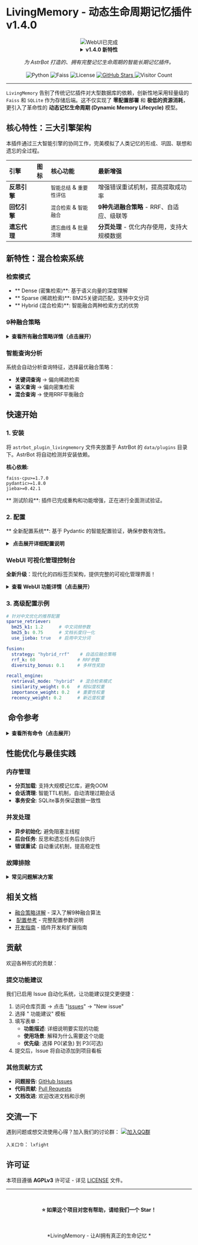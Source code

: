 # LivingMemory - 动态生命周期记忆插件 v1.4.0


<div align="center">

<img src="https://img.shields.io/badge/状态-WebUI已完成-success?style=for-the-badge&logo=github" alt="WebUI已完成" />

<details>
<summary><strong> v1.4.0 新特性</strong></summary>

>  **全新 WebUI 管理控制台**: 四标签页架构，提供完整的可视化管理界面
>
> -  **记忆管理**: 浏览、搜索、编辑、批量操作
> - ️ **系统管理**: 遗忘代理、索引重建、会话监控
> - ️ **配置中心**: 实时调整所有引擎参数
> -  **调试工具**: 检索测试、策略对比、统计分析

</details>

</div>


<p align="center">
  <i>为 AstrBot 打造的、拥有完整记忆生命周期的智能长期记忆插件。</i>
  <br><br>
  <!-- 技术徽章 -->
  <img src="https://img.shields.io/badge/Python-3.8+-blue.svg" alt="Python">
  <img src="https://img.shields.io/badge/Faiss-CPU-orange.svg" alt="Faiss">
  <img src="https://img.shields.io/github/license/lxfight/astrbot_plugin_livingmemory?style=flat-square&color=green" alt="License">
  <!-- GitHub 统计 -->
  <a href="https://github.com/lxfight/astrbot_plugin_livingmemory">
    <img src="https://img.shields.io/github/stars/lxfight/astrbot_plugin_livingmemory?style=social" alt="GitHub Stars">
  </a>
  <!-- 访客计数器 -->
  <img src="https://komarev.com/ghpvc/?username=lxfight&repo=astrbot_plugin_livingmemory&color=blueviolet" alt="Visitor Count">
</p>


---

`LivingMemory` 告别了传统记忆插件对大型数据库的依赖，创新性地采用轻量级的 `Faiss` 和 `SQLite` 作为存储后端。这不仅实现了 **零配置部署** 和 **极低的资源消耗**，更引入了革命性的 **动态记忆生命周期 (Dynamic Memory Lifecycle)** 模型。

##  核心特性：三大引擎架构

本插件通过三大智能引擎的协同工作，完美模拟了人类记忆的形成、巩固、联想和遗忘的全过程。

| 引擎 | 图标 | 核心功能 | 最新增强 |
| :--- | :---: | :--- | :--- |
| **反思引擎** |  | `智能总结` & `重要性评估` |  增强错误重试机制，提高提取成功率 |
| **回忆引擎** |  | `混合检索` & `智能融合` |  **9种先进融合策略** - RRF、自适应、级联等 |
| **遗忘代理** | ️ | `遗忘曲线` & `批量清理` |  **分页处理** - 优化内存使用，支持大规模数据 |

##  新特性：混合检索系统

### 检索模式
- ** Dense (密集检索)**: 基于语义向量的深度理解
- ** Sparse (稀疏检索)**: BM25关键词匹配，支持中文分词
- ** Hybrid (混合检索)**: 智能融合两种检索方式的优势

### 9种融合策略

<details>
<summary><strong> 查看所有融合策略详情（点击展开）</strong></summary>

| 策略 | 特点 | 适用场景 | 计算复杂度 |
|------|------|----------|------------|
| **RRF** | 经典倒数排名融合 | 通用场景，平衡性好 | 低 |
| **Hybrid RRF** | 动态参数调整 | 自适应查询类型 | 中 |
| **Weighted** | 简单加权融合 | 明确权重偏好 | 低 |
| **Convex** | 凸组合数学融合 | 需要严格数学性质 | 低 |
| **Interleave** | 交替选择结果 | 保证结果多样性 | 低 |
| **Rank Fusion** | 基于排序位置 | 重视排序信息 | 中 |
| **Score Fusion** | Borda Count投票 | 民主投票机制 | 高 |
| **Cascade** | 两阶段处理 | 大规模高效检索 | 低 |
| **Adaptive** | 查询特征自适应 | 多样化查询场景 | 中 |

</details>

### 智能查询分析
系统会自动分析查询特征，选择最优融合策略：
- **关键词查询** → 偏向稀疏检索
- **语义查询** → 偏向密集检索  
- **混合查询** → 使用RRF平衡融合

##  快速开始

### 1. 安装

将 `astrbot_plugin_livingmemory` 文件夹放置于 AstrBot 的 `data/plugins` 目录下。AstrBot 将自动检测并安装依赖。

**核心依赖:**
```
faiss-cpu>=1.7.0
pydantic>=1.8.0
jieba>=0.42.1
```

** 测试阶段**: 插件已完成重构和功能增强，正在进行全面测试验证。

### 2. 配置

** 全新配置系统**: 基于 Pydantic 的智能配置验证，确保参数有效性。

<details>
<summary><strong>️ 点击展开详细配置说明</strong></summary>

####  基础设置
- **Provider设置**: 自定义 Embedding 和 LLM Provider，支持多Provider混用
- **时区配置**: 支持全球时区，时间显示本地化
- **会话管理**: 智能会话生命周期，自动清理过期会话

####  检索配置  
- **检索模式**: `hybrid`(混合) | `dense`(密集) | `sparse`(稀疏)
- **融合策略**: 9种策略可选，支持动态参数调整
- **BM25参数**: 可调整k1、b参数优化中文检索效果
- **权重控制**: 相似度、重要性、新近度权重精细调节

####  智能引擎配置
- **反思触发**: 可配置对话轮次阈值(1-100轮)  
- **重要性评估**: 自定义重要性阈值(0.0-1.0)
- **自定义提示词**: 完全可定制的事件提取和评估提示

#### ️ 遗忘机制
- **智能清理**: 基于重要性衰减的自动清理
- **批量处理**: 分页加载，支持大规模记忆库
- **保留策略**: 灵活的天数和阈值配置

#### ️ 过滤隔离
- **人格过滤**: 按AI人格隔离记忆，互不干扰
- **会话隔离**: 会话级别的记忆独立性
- **状态管理**: 记忆状态(活跃/归档/删除)精细控制

</details>

###  WebUI 可视化管理控制台

**全新升级**：现代化的四标签页架构，提供完整的可视化管理界面！

<details>
<summary><strong> 查看 WebUI 功能详情（点击展开）</strong></summary>

####  访问配置

```jsonc
{
  "webui_settings": {
    "enabled": true,
    "host": "127.0.0.1",
    "port": 8080,
    "access_password": "请替换为安全密码",
    "session_timeout": 3600
  }
}
```

> ️ **安全提示**：启用 WebUI 时务必设置强密码，避免长期记忆泄露。
>
> - **首次安装**：请先到 AstrBot 插件配置页填写 `access_password`
> - **Docker 部署**：将 `host` 设为 `0.0.0.0` 以允许外部访问
> - **访问地址**：`http://host:port`（默认 http://127.0.0.1:8080）

####  四大功能模块

##### 1️ 记忆管理（Memory Management）
-  **记忆浏览**: 分页列表显示，支持状态筛选和关键词搜索
-  **记忆详情**: 查看完整的记忆元数据和 JSON 原始数据
-  **记忆编辑**: 可视化编辑记忆内容、重要性、类型、状态
-  **批量操作**: 多选删除、批量归档
-  **统计看板**: 实时显示总记忆数、活跃/归档/删除状态分布、活跃会话数
-  **核爆清除**: 一键清空所有记忆（带倒计时确认和视觉特效）

##### 2️ 系统管理（System Management）
- ️ **遗忘代理**: 手动触发遗忘任务，查看执行结果（删除数、检查数、耗时）
-  **索引管理**: 重建 BM25 稀疏索引，显示索引文档数
-  **会话管理**: 查看活跃会话列表（会话ID、轮次、历史长度、最后访问时间）

##### 3️ 配置中心（Configuration）
所有配置均可在 WebUI 中实时修改，无需重启插件：

-  **检索引擎配置**
  - 检索模式：Dense / Sparse / Hybrid
  - Top-K：返回结果数（1-50）
  - 召回策略：自定义召回算法

-  **融合策略配置**
  - 策略选择：9种融合策略下拉选择
  - 参数调整：RRF K参数、Dense权重、Lambda参数
  - 实时生效

-  **反思引擎配置**
  - 触发轮次：对话多少轮后触发反思
  - 重要性阈值：记忆保存的最低重要性

-  **遗忘代理配置**
  - 启用/禁用开关
  - 检查间隔（小时）
  - 保留天数
  - 最小重要性阈值

##### 4️⃣ 调试工具（Debug Tools）
-  **检索测试**: 测试三种检索模式的效果，对比耗时和结果
-  **融合策略对比**: 同一查询使用多种策略，查看性能差异
-  **记忆统计分析**:
  - 重要性分布（0-3, 3-5, 5-7, 7-10）
  - 类型分布（FACT, EVENT, PREFERENCE等）
  - 状态分布（active, archived, deleted）
  - 平均重要性


####  快速开始
1. 在配置文件中启用 WebUI 并设置密码
2. 重启插件或等待 WebUI 自动启动
3. 浏览器访问 `http://127.0.0.1:8080`
4. 输入密码登录，开始管理您的记忆库！

</details>

### 3. 高级配置示例

```yaml
# 针对中文优化的推荐配置
sparse_retriever:
  bm25_k1: 1.2      # 中文词频参数
  bm25_b: 0.75      # 文档长度归一化
  use_jieba: true   # 启用中文分词

fusion:
  strategy: "hybrid_rrf"    # 自适应融合策略
  rrf_k: 60                # RRF参数
  diversity_bonus: 0.1     # 多样性奖励

recall_engine:
  retrieval_mode: "hybrid"  # 混合检索模式
  similarity_weight: 0.6   # 相似度权重
  importance_weight: 0.2   # 重要性权重  
  recency_weight: 0.2      # 新近度权重
```

## ️ 命令参考

<details>
<summary><strong> 查看所有命令（点击展开）</strong></summary>

插件在后台自动运行，提供精简的命令行接口和完整的 WebUI 管理界面：

###  核心命令（9个保留指令）

####  信息查询
| 命令 | 参数 | 描述 |
| :--- | :--- | :--- |
| `/lmem status` | - |  查看记忆库状态 |
| `/lmem search` | `<query> [k=3]` |  搜索记忆(k为返回数量,默认3) |
| `/lmem config` | `[show\|validate]` |  查看或验证配置 |

####  系统管理
| 命令 | 参数 | 描述 |
| :--- | :--- | :--- |
| `/lmem forget` | `<memory_id>` | ️ 删除指定记忆 |
| `/lmem migrate` | `[status\|run\|info]` |  数据库迁移管理 |
| `/lmem fusion` | - |  查看当前融合策略配置 |
| `/lmem test_fusion` | `<query> [k=5]` |  测试融合策略效果 |

####  Web界面
| 命令 | 参数 | 描述 |
| :--- | :--- | :--- |
| `/lmem webui` | - |  查看WebUI访问信息 |
| `/lmem help` | - |  显示帮助信息 |

###  高级功能（推荐使用 WebUI）
以下功能推荐在 WebUI 中使用，提供更好的可视化体验：

**记忆管理** → WebUI "记忆管理" 标签页
- ️ 编辑记忆内容、重要性、类型、状态
-  查看记忆详情和更新历史
-  批量删除和归档操作

**系统管理** → WebUI "系统管理" 标签页
-  触发遗忘代理清理任务
- ️ 重建稀疏检索索引
-  查看活跃会话列表

**配置调整** → WebUI "配置中心" 标签页
-  切换检索模式（Dense/Sparse/Hybrid）
-  调整融合策略和参数
-  配置反思引擎和遗忘代理

**调试测试** → WebUI "调试工具" 标签页
-  测试不同检索模式的效果
-  对比多种融合策略性能
-  分析记忆统计分布

###  命令示例
```bash
# 查看记忆库状态
/lmem status

# 搜索记忆
/lmem search "用户的兴趣爱好" 5

# 删除记忆
/lmem forget 123

# 查看配置
/lmem config show

# 验证配置
/lmem config validate

# 测试融合策略
/lmem test_fusion "测试查询" 5

# 数据库迁移
/lmem migrate status
/lmem migrate run
```

>  **提示**：命令行适合快速查询，WebUI 适合深度管理。更多高级功能（记忆编辑、详细信息、系统设置等）请使用 WebUI 界面！

</details>

##  性能优化与最佳实践

###  内存管理
- **分页加载**: 支持大规模记忆库，避免OOM
- **会话清理**: 智能TTL机制，自动清理过期会话
- **事务安全**: SQLite事务保证数据一致性

###  并发处理
- **异步初始化**: 避免阻塞主线程
- **后台任务**: 反思和遗忘任务后台执行
- **错误重试**: 自动重试机制，提高稳定性

###  故障排除

<details>
<summary><strong> 常见问题解决方案</strong></summary>

#### Q: 插件初始化失败
```bash
# 检查依赖安装
pip install faiss-cpu pydantic jieba

# 验证配置
/lmem config validate
```

#### Q: 检索效果不佳  
```bash
# 尝试不同融合策略
/lmem fusion adaptive

# 重建稀疏索引
/lmem sparse_rebuild

# 调整检索模式
/lmem search_mode hybrid
```

#### Q: 内存占用过高
```bash
# 手动触发遗忘
/lmem run_forgetting_agent

# 检查会话数量
/lmem config show
```

</details>

##  相关文档

-  [融合策略详解](FUSION_STRATEGIES.md) - 深入了解9种融合算法
- ️ [配置参考](docs/CONFIG.md) - 完整配置参数说明  
-  [开发指南](docs/DEVELOPMENT.md) - 插件开发和扩展指南

##  贡献

欢迎各种形式的贡献：

###  提交功能建议

我们已启用 Issue 自动化系统，让功能建议提交更便捷：

1. 访问仓库页面 → 点击 "[Issues](https://github.com/lxfight-s-Astrbot-Plugins/astrbot_plugin_livingmemory/issues)" → "New issue"
2. 选择 " 功能建议" 模板
3. 填写表单：
   - **功能描述**: 详细说明要实现的功能
   - **使用场景**: 解释为什么需要这个功能
   - **优先级**: 选择 P0(紧急) 到 P3(可选)
4. 提交后，Issue 将自动添加到项目看板


###  其他贡献方式

-  **问题报告**: [GitHub Issues](https://github.com/lxfight-s-Astrbot-Plugins/astrbot_plugin_livingmemory/issues)
-  **代码贡献**: [Pull Requests](https://github.com/lxfight-s-Astrbot-Plugins/astrbot_plugin_livingmemory/pulls)
-  **文档改进**: 欢迎改进文档和示例

## 交流一下
遇到问题或想交流使用心得？加入我们的讨论群：
[![加入QQ群](https://img.shields.io/badge/QQ群-953245617-blue?style=flat-square&logo=tencent-qq)](https://qm.qq.com/cgi-bin/qm/qr?k=WdyqoP-AOEXqGAN08lOFfVSguF2EmBeO&jump_from=webapi&authKey=tPyfv90TVYSGVhbAhsAZCcSBotJuTTLf03wnn7/lQZPUkWfoQ/J8e9nkAipkOzwh)

`入关口令`： `lxfight`

##  许可证

本项目遵循 **AGPLv3** 许可证 - 详见 [LICENSE](LICENSE) 文件。

---

<div align="center">
<br>

**⭐ 如果这个项目对您有帮助，请给我们一个 Star！**

<br>

*LivingMemory - 让AI拥有真正的生命记忆 *

</div>

